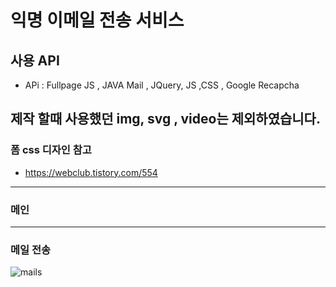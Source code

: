 # 익명 이메일 전송 서비스

## 사용 API 
 - APi : Fullpage JS , JAVA Mail , JQuery, JS ,CSS , Google Recapcha
 
## 제작 할때 사용했던 img, svg , video는 제외하였습니다.


### 폼 css 디자인 참고 
 - https://webclub.tistory.com/554

---
### 메인 
---
### 메일 전송
![mails](https://user-images.githubusercontent.com/54566087/100647194-7c5a7480-3382-11eb-9768-492942938175.gif)


